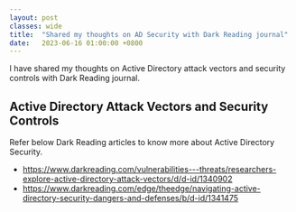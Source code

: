 ```yaml
---
layout: post
classes: wide
title:  "Shared my thoughts on AD Security with Dark Reading journal"
date:   2023-06-16 01:00:00 +0800
--- 
```

I have shared my thoughts on Active Directory attack vectors and security controls with Dark Reading journal.

 
## Active Directory Attack Vectors and Security Controls

Refer below Dark Reading articles to know more about Active Directory Security.

- <https://www.darkreading.com/vulnerabilities---threats/researchers-explore-active-directory-attack-vectors/d/d-id/1340902>
- <https://www.darkreading.com/edge/theedge/navigating-active-directory-security-dangers-and-defenses/b/d-id/1341475>

